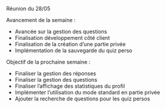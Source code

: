 Réunion du 28/05

Avancement de la semaine :

* Avancée sur la gestion des questions
* Finalisation développement côté client
* Finalisation de la création d’une partie privée
* Implémentation de la sauvegarde du quiz perso

Objectif de la prochaine semaine :

* Finaliser la gestion des réponses
* Finaliser la gestion des questions
* Finaliser l’affichage des statistiques du profil
* Implémenter l’utilisation du mode standard en partie privée
* Ajouter la recherche de questions pour les quiz persos
